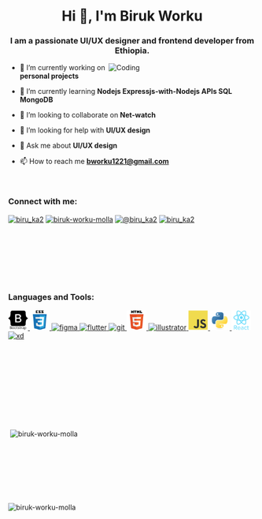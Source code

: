
<h1 align="center">Hi 👋, I'm Biruk Worku</h1>
<h3 align="center">I am a passionate UI/UX designer and frontend developer from Ethiopia.</h3>
<img align="right"  alt="Coding" width="300" src="https://kratikal.com/blog/wp-content/uploads/2023/03/coding-typing.gif">



- 🔭 I’m currently working on **personal projects**

- 🌱 I’m currently learning **Nodejs Expressjs-with-Nodejs APIs SQL MongoDB**

- 👯 I’m looking to collaborate on **Net-watch**

- 🤝 I’m looking for help with **UI/UX design**

- 💬 Ask me about **UI/UX design**

- 📫 How to reach me **bworku1221@gmail.com**
  <br />
   <br />
    <br />

<h3 align="left">Connect with me:</h3>
<p align="left">
<a href="https://twitter.com/biru_ka2" target="blank"><img align="center" src="https://raw.githubusercontent.com/rahuldkjain/github-profile-readme-generator/master/src/images/icons/Social/twitter.svg" alt="biru_ka2" height="30" width="40" /></a>
<a href="https://linkedin.com/in/biruk-worku-molla" target="blank"><img align="center" src="https://raw.githubusercontent.com/rahuldkjain/github-profile-readme-generator/master/src/images/icons/Social/linked-in-alt.svg" alt="biruk-worku-molla" height="30" width="40" /></a>
<a href="https://fb.com/@biru0ka2" target="blank"><img align="center" src="https://raw.githubusercontent.com/rahuldkjain/github-profile-readme-generator/master/src/images/icons/Social/facebook.svg" alt="@biru_ka2" height="30" width="40" /></a>
<a href="https://instagram.com/biru_ka2" target="blank"><img align="center" src="https://raw.githubusercontent.com/rahuldkjain/github-profile-readme-generator/master/src/images/icons/Social/instagram.svg" alt="biru_ka2" height="30" width="40" /></a>
</p>
<br />
   <br />
    <br />
<br />
   <br />
    <br />


<h3 align="left">Languages and Tools:</h3>
<p align="left"> <a href="https://getbootstrap.com" target="_blank" rel="noreferrer"> <img src="https://raw.githubusercontent.com/devicons/devicon/master/icons/bootstrap/bootstrap-plain-wordmark.svg" alt="bootstrap" width="40" height="40"/> </a> <a href="https://www.w3schools.com/css/" target="_blank" rel="noreferrer"> <img src="https://raw.githubusercontent.com/devicons/devicon/master/icons/css3/css3-original-wordmark.svg" alt="css3" width="40" height="40"/> </a> <a href="https://www.figma.com/" target="_blank" rel="noreferrer"> <img src="https://www.vectorlogo.zone/logos/figma/figma-icon.svg" alt="figma" width="40" height="40"/> </a> <a href="https://flutter.dev" target="_blank" rel="noreferrer"> <img src="https://www.vectorlogo.zone/logos/flutterio/flutterio-icon.svg" alt="flutter" width="40" height="40"/> </a> <a href="https://git-scm.com/" target="_blank" rel="noreferrer"> <img src="https://www.vectorlogo.zone/logos/git-scm/git-scm-icon.svg" alt="git" width="40" height="40"/> </a> <a href="https://www.w3.org/html/" target="_blank" rel="noreferrer"> <img src="https://raw.githubusercontent.com/devicons/devicon/master/icons/html5/html5-original-wordmark.svg" alt="html5" width="40" height="40"/> </a> <a href="https://www.adobe.com/in/products/illustrator.html" target="_blank" rel="noreferrer"> <img src="https://www.vectorlogo.zone/logos/adobe_illustrator/adobe_illustrator-icon.svg" alt="illustrator" width="40" height="40"/> </a> <a href="https://developer.mozilla.org/en-US/docs/Web/JavaScript" target="_blank" rel="noreferrer"> <img src="https://raw.githubusercontent.com/devicons/devicon/master/icons/javascript/javascript-original.svg" alt="javascript" width="40" height="40"/> </a> <a href="https://www.python.org" target="_blank" rel="noreferrer"> <img src="https://raw.githubusercontent.com/devicons/devicon/master/icons/python/python-original.svg" alt="python" width="40" height="40"/> </a> <a href="https://reactjs.org/" target="_blank" rel="noreferrer"> <img src="https://raw.githubusercontent.com/devicons/devicon/master/icons/react/react-original-wordmark.svg" alt="react" width="40" height="40"/> </a> <a href="https://www.adobe.com/products/xd.html" target="_blank" rel="noreferrer"> <img src="https://cdn.worldvectorlogo.com/logos/adobe-xd.svg" alt="xd" width="40" height="40"/> </a> </p>
</p>
<br />
   <br />
    <br />



<br />
   <br />
    <br />
    <br />
   <br />
    <br />

<p>&nbsp;<img align="center" src="https://github-readme-stats.vercel.app/api?username=biruk-worku-molla&show_icons=true&locale=en" alt="biruk-worku-molla" /></p>

<br />
   <br />
    <br />
    <br />
   <br />
    <br />

<p><img align="center" src="https://github-readme-streak-stats.herokuapp.com/?user=biruk-worku-molla&" alt="biruk-worku-molla" /></p>
